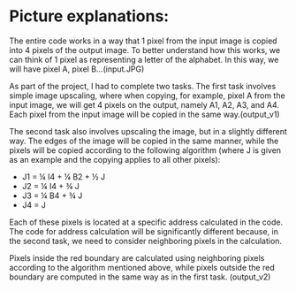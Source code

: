 # Picture explanations:

The entire code works in a way that 1 pixel from the input image is copied into 4 pixels of the output image. To better understand how this works, we can think of 1 pixel as representing a letter of the alphabet. In this way, we will have pixel A, pixel B...(input.JPG)

As part of the project, I had to complete two tasks. The first task involves simple image upscaling, where when copying, for example, pixel A from the input image, we will get 4 pixels on the output, namely A1, A2, A3, and A4. Each pixel from the input image will be copied in the same way.(output_v1)

The second task also involves upscaling the image, but in a slightly different way. The edges of the image will be copied in the same manner, while the pixels will be copied according to the following algorithm (where J is given as an example and the copying applies to all other pixels):

* J1 = ¼ I4 + ¼ B2 + ½ J
* J2 = ¼ I4 + ¾ J
* J3 = ¼ B4 + ¾ J
* J4 = J

Each of these pixels is located at a specific address calculated in the code. The code for address calculation will be significantly different because, in the second task, we need to consider neighboring pixels in the calculation.

Pixels inside the red boundary are calculated using neighboring pixels according to the algorithm mentioned above, while pixels outside the red boundary are computed in the same way as in the first task. (output_v2)
